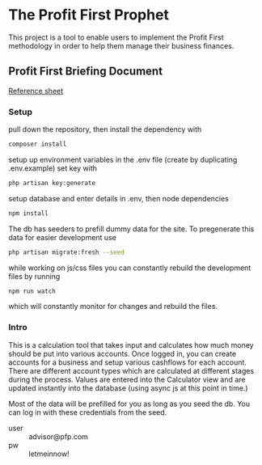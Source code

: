 # The Profit First Prophet
This project is a tool to enable users to implement the Profit First methodology in order to help them manage their business finances.

## Profit First Briefing Document

[Reference sheet](https://docs.google.com/spreadsheets/d/1k_18QLHUDgwWaw9ymOtyv89gBJcqcbs80-jNh2AdS5g/edit?usp=sharing)

### Setup
pull down the repository, then install the dependency with 
```bash
composer install
```
setup up environment variables in the .env file (create by duplicating .env.example)
set key with 
```bash
php artisan key:generate
```
setup database and enter details in .env,
then node dependencies
```bash
npm install
```
The db has seeders to prefill dummy data for the site. To pregenerate this data for easier development use
```bash
php artisan migrate:fresh --seed
```

while working on js/css files you can constantly rebuild the development files by running 
```bash
npm run watch
```
which will constantly monitor for changes and rebuild the files.

### Intro

This is a calculation tool that takes input and calculates how much money should be put into various accounts. Once logged in, you can create accounts for a business and setup various cashflows for each account. There are different account types which are calculated at different stages during the process. Values are entered into the Calculator view and are updated instantly into the database (using async js at this point in time.)

Most of the data will be prefilled for you as long as you seed the db. You can log in with these credentials from the seed. 
 <dl>
  <dt>user</dt><dd>advisor@pfp.com</dd>
  <dt>pw</dt><dd>letmeinnow!</dd>
</dl>

